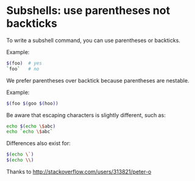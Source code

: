 # Subshells: use parentheses not backticks

To write a subshell command, you can use parentheses or backticks.

Example:

```sh
$(foo)  # yes
`foo`   # no
```

We prefer parentheses over backtick because parentheses are nestable.

Example:

```sh
$(foo $(goo $(hoo))
```

Be aware that escaping characters is slightly different, such as:

```sh
echo $(echo \$abc)
echo `echo \$abc`
```

Differences also exist for:

```sh
$(echo \`)
$(echo \\)
```

Thanks to http://stackoverflow.com/users/313821/peter-o
